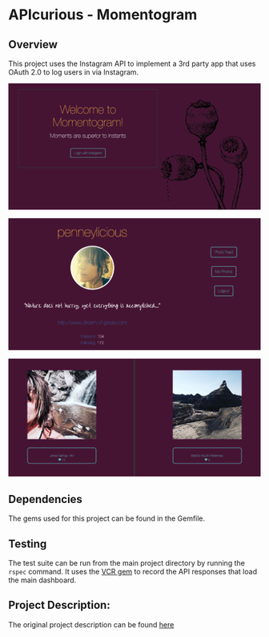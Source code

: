 # APIcurious - Momentogram

## Overview

This project uses the Instagram API to implement a 3rd party app that uses OAuth 2.0 to log users in via Instagram.

![Image of Landing Page](/app/assets/images/momentogram-landing.png)

![Image of Dashboard](/app/assets/images/momentogram-dashboard.png)

![Image of Feed](/app/assets/images/momentogram-feed.png)

## Dependencies

The gems used for this project can be found in the Gemfile.

## Testing

The test suite can be run from the main project directory by running the `rspec` command. It uses the [VCR gem](https://github.com/vcr/vcr) to record the API responses that load the main dashboard.


## Project Description:

The original project description can be found [here](https://github.com/turingschool/lesson_plans/blob/master/ruby_03-professional_rails_applications/apicurious.md)
